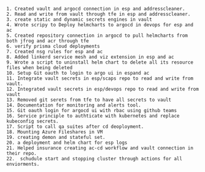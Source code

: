 	1. Created vault and argocd connection in esp and addresscleaner.
	2. Read and write from vault through tfe in esp and addresscleaner.
	3. create static and dynamic secrets engines in vault
	4. Wrote scripy to Deploy helmcharts to argocd in devops for esp and ac
	5. Created repository connection in argocd to pull helmcharts from both jfrog and acr through tfe
	6. verify prisma cloud deployments
	7. Created nsg rules for esp and ac 
	8. Added linkerd service mesh and viz extension in esp and ac
	9. Wrote a script to uninstall helm chart to delete all its resource files when being deleted
	10. Setup Git oauth to login to argo ui in espand ac
	11. Integrate vault secrets in esp/scaps repo to read and write from vault.
	12. Integrated vault secrets in esp/devops repo to read and write from vault
	13. Removed git serets from tfe to have all secrets to vault
	14. Documentation for monitoring and alerts tool.
	15. Git oauth login for argocd ui with rbac using github teams 
	16. Service principle to authticate with kubernetes and replace kubeconfig secrets. 
	17. Script to call qa suites after cd deoployment.
	18. Mounting Azure Fileshares in VM
	19. creating demon and stateful set. 
	20. a deployment and helm chart for esp logs
	21. Helped insurance creating ac-cd workflow and vault connection in their repo. 
	22.  schudule start and stopping cluster through actions for all enviorments. 


